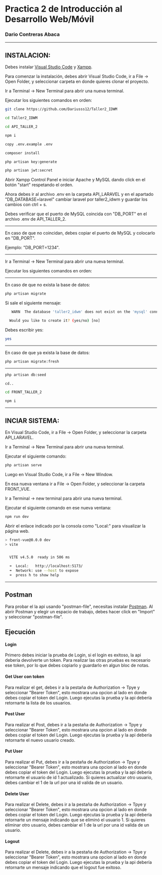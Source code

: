 # Practica 2 de Introducción al Desarrollo Web/Móvil

### Dario Contreras Abaca
****
## INSTALACION:
Debes instalar [Visual Studio Code](https://code.visualstudio.com/) y [Xampp](https://www.apachefriends.org/es/download.html).

Para comenzar la instalación, debes abrir Visual Studio Code, ir a File -> Open Folder, y seleccionar carpeta en donde quieres clonar el proyecto.

Ir a Terminal -> New Terminal para abrir una nueva terminal.

Ejecutar los siguientes comandos en orden: 

```bash
git clone https://github.com/Dariusss12/Taller2_IDWM
```

```bash
cd Taller2_IDWM
```

```bash
cd API_TALLER_2
```

```bash
npm i
```

```bash
copy .env.example .env
```

```bash
composer install
```

```bash
php artisan key:generate
```

```bash
php artisan jwt:secret
```

Abrir Xampp Control Panel e iniciar Apache y MySQL dando click en el botón "start" respetando el orden.

Ahora debes ir al archivo .env en la carpeta API_LARAVEL y en el apartado "DB_DATABASE=laravel" cambiar laravel por taller2_idwm y guardar los cambios con ctrl + s.

Debes verificar que el puerto de MySQL coincida con "DB_PORT" en el archivo .env de API_TALLER_2. 

****
En caso de que no coincidan, debes copiar el puerto de MySQL y colocarlo en "DB_PORT".

Ejemplo: "DB_PORT=1234".
****

Ir a Terminal -> New Terminal para abrir una nueva terminal.

Ejecutar los siguientes comandos en orden:

****
En caso de que no exista la base de datos:

```bash
php artisan migrate
```

Si sale el siguiente mensaje:

```bash
   WARN  The database 'taller2_idwm' does not exist on the 'mysql' connection.  

  Would you like to create it? (yes/no) [no]
```
Debes escribir yes:

```bash
yes
```
****
En caso de que ya exista la base de datos:

```bash
php artisan migrate:fresh
```
****
```bash
php artisan db:seed
```

```bash
cd..
```
```bash
cd FRONT_TALLER_2
```

```bash
npm i
```

****
## INCIAR SISTEMA:
En Visual Studio Code, ir a File -> Open Folder, y seleccionar la carpeta API_LARAVEL.

Ir a Terminal -> New Terminal para abrir una nueva terminal.

Ejecutar el siguiente comando:

```bash
php artisan serve
```

Luego en Visual Studio Code, ir a File -> New Window.

En esa nueva ventana ir a File -> Open Folder, y seleccionar la carpeta FRONT_VUE.

Ir a Terminal -> new terminal para abrir una nueva terminal.

Ejecutar el siguiente comando en ese nueva ventana:

```bash
npm run dev
```

Abrir el enlace indicado por la consola como "Local:" para visualizar la página web.

```bash
> front-vue@0.0.0 dev
> vite


  VITE v4.5.0  ready in 506 ms

  ➜  Local:   http://localhost:5173/
  ➜  Network: use --host to expose
  ➜  press h to show help
```
****
## Postman

Para probar el la api usando "postman-file", necesitas instalar [Postman](https://www.postman.com/downloads/).
Al abrir Postman y elegir un espacio de trabajo, debes hacer click en "Import" y seleccionar "postman-file".

## Ejecución

#### Login
Primero debes iniciar la prueba de Login, si el login es exitoso, la api deberia devolverte un token.
Para realizar las otras pruebas es necesario ese token, por lo que debes copiarlo y guardarlo en algun bloc de notas.

#### Get User con token
Para realizar el get, debes ir a la pestaña de Authorization -> Tpye y seleccionar "Bearer Token", esto mostrara una opcion al lado en donde debes copiar el token del Login.
Luego ejecutas la prueba y la api debería retornarte la lista de los usuarios.

#### Post User 
Para realizar el Post, debes ir a la pestaña de Authorization -> Tpye y seleccionar "Bearer Token", esto mostrara una opcion al lado en donde debes copiar el token del Login.
Luego ejecutas la prueba y la api debería retornarte el nuevo usuario creado.

#### Put User
Para realizar el Put, debes ir a la pestaña de Authorization -> Tpye y seleccionar "Bearer Token", esto mostrara una opcion al lado en donde debes copiar el token del Login.
Luego ejecutas la prueba y la api debería retornarte el usuario de id 1 actualizado. Si quieres actualizar otro usuario, debes cambiar el 1 de la url por una id valida de un usuario.

#### Delete User
Para realizar el Delete, debes ir a la pestaña de Authorization -> Tpye y seleccionar "Bearer Token", esto mostrara una opcion al lado en donde debes copiar el token del Login.
Luego ejecutas la prueba y la api debería retornarte un mensaje indicando que se eliminó el usuario 1. Si quieres eliminar otro usuario, debes cambiar el 1 de la url por una id valida de un usuario.

#### Logout
Para realizar el Delete, debes ir a la pestaña de Authorization -> Tpye y seleccionar "Bearer Token", esto mostrara una opcion al lado en donde debes copiar el token del Login.
Luego ejecutas la prueba y la api debería retornarte un mensaje indicando que el logout fue exitoso.



